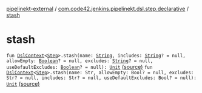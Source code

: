 [pipelinekt-external](../index.md) / [com.code42.jenkins.pipelinekt.dsl.step.declarative](index.md) / [stash](./stash.md)

# stash

`fun `[`DslContext`](../com.code42.jenkins.pipelinekt.dsl/-dsl-context/index.md)`<`[`Step`](../com.code42.jenkins.pipelinekt.core.step/-step/index.md)`>.stash(name: `[`String`](https://kotlinlang.org/api/latest/jvm/stdlib/kotlin/-string/index.html)`, includes: `[`String`](https://kotlinlang.org/api/latest/jvm/stdlib/kotlin/-string/index.html)`? = null, allowEmpty: `[`Boolean`](https://kotlinlang.org/api/latest/jvm/stdlib/kotlin/-boolean/index.html)`? = null, excludes: `[`String`](https://kotlinlang.org/api/latest/jvm/stdlib/kotlin/-string/index.html)`? = null, useDefaultExcludes: `[`Boolean`](https://kotlinlang.org/api/latest/jvm/stdlib/kotlin/-boolean/index.html)`? = null): `[`Unit`](https://kotlinlang.org/api/latest/jvm/stdlib/kotlin/-unit/index.html) [(source)](https://github.com/code42/pipelinekt/tree/master/dsl/src/main/kotlin/com/code42/jenkins/pipelinekt/dsl/step/declarative/StashDsl.kt#L17)
`fun `[`DslContext`](../com.code42.jenkins.pipelinekt.dsl/-dsl-context/index.md)`<`[`Step`](../com.code42.jenkins.pipelinekt.core.step/-step/index.md)`>.stash(name: Str, allowEmpty: Bool? = null, excludes: Str? = null, includes: Str? = null, useDefaultExcludes: Bool? = null): `[`Unit`](https://kotlinlang.org/api/latest/jvm/stdlib/kotlin/-unit/index.html) [(source)](https://github.com/code42/pipelinekt/tree/master/dsl/src/main/kotlin/com/code42/jenkins/pipelinekt/dsl/step/declarative/StashDsl.kt#L30)